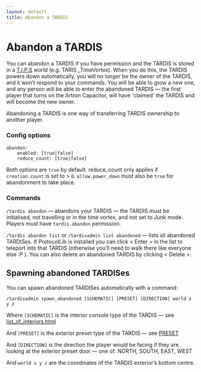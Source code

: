 ```yaml
---
layout: default
title: Abandon a TARDIS
---
```


Abandon a TARDIS
================

You can abandon a TARDIS if you have permission and the TARDIS is stored in a [T.I.P.S](tips.html) world (e.g. TARIS \_TimeVortex). When you do this, the TARDIS powers down automatically, you will no longer be the owner of the TARDIS, and it won’t respond to your commands. You will be able to grow a new one, and any person will be able to enter the abandoned TARDIS — the first player that turns on the Artron Capacitor, will have 'claimed' the TARDIS and will become the new owner.

Abandoning a TARDIS is one way of transferring TARDIS ownership to another player.

### Config options

    abandon:
        enabled: [true|false]
        reduce_count: [true|false]

Both options are `true` by default. reduce\_count only applies if `creation.count` is set to > `0`. `allow.power_down` must also be `true` for abandonment to take place.

### Commands

`/tardis abandon` — abandons your TARDIS — the TARDIS must be initialised, not travelling or in the time vortex, and not set to Junk mode. Players must have `tardis.abandon` permission.

`/tardis abandon list` or `/tardisadmin list abandoned` — lists all abandoned TARDISes. If ProtocolLib is installed you can click < Enter > in the list to teleport into that TARDIS (otherwise you’ll need to walk there like everyone else :P ). You can also delete an abandoned TARDIS by clicking < Delete >.

Spawning abandoned TARDISes
---------------------------

You can spawn abandoned TARDISes automatically with a command:

    /tardisadmin spawn_abandoned [SCHEMATIC] [PRESET] [DIRECTION] world x y z

Where `[SCHEMATIC]` is the interior console type of the TARDIS — see [list\_of\_interiors.html](list_of_interiors.html)

And `[PRESET]` is the exterior preset type of the TARDIS — see [PRESET](http://www.thenosefairy.co.nz/TARDIS_java_docs/me/eccentric_nz/TARDIS/enumeration/PRESET.html)

And `[DIRECTION]` is the direction the player would be facing if they are looking at the exterior preset door — one of: NORTH, SOUTH, EAST, WEST

And `world x y z` are the coordinates of the TARDIS exterior’s bottom centre.
